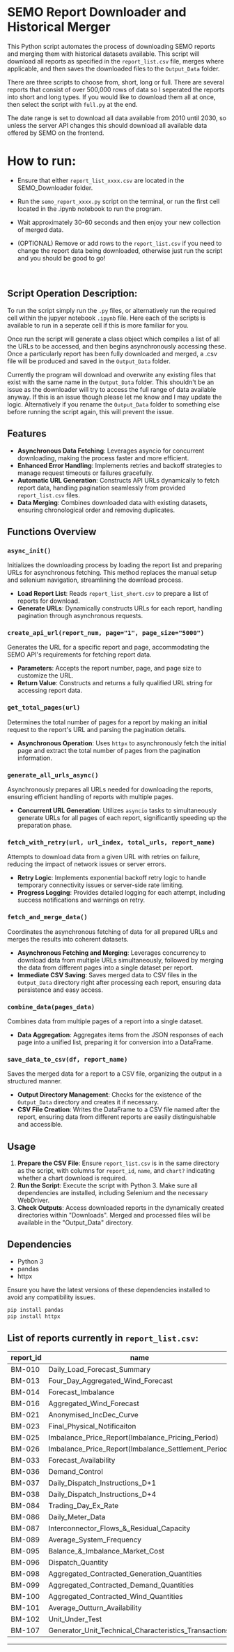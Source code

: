 # SEMO Report Downloader and Historical Merger

This Python script automates the process of downloading SEMO reports and merging them with historical datasets available. This script will download all reports as specified in the `report_list.csv` file, merges where applicable, and then saves the downloaded files to the `Output_Data` folder.

There are three scripts to choose from, short, long or full. There are several reports that consist of over 500,000 rows of data so I seperated the reports into short and long types. If you would like to download them all at once, then select the script with `full.py` at the end.

The date range is set to download all data available from 2010 until 2030, so unless the server API changes this should download all available data offered by SEMO on the frontend.

# **How to run:**
- Ensure that either `report_list_xxxx.csv` are located in the SEMO_Downloader folder.
- Run the `semo_report_xxxx.py` script on the terminal, or run the first cell located in the .ipynb notebook to run the program. 
- Wait approximately 30-60 seconds and then enjoy your new collection of merged data.

- (OPTIONAL) Remove or add rows to the `report_list.csv` if you need to change the report data being downloaded, otherwise just run the script and you should be good to go!
<br>

## Script Operation Description:
To run the script simply run the `.py` files, or alternatively run the required cell within the jupyer notebook `.ipynb` file. Here each of the scripts is available to run in a seperate cell if this is more familiar for you.

Once run the script will generate a class object which compiles a list of all the URLs to be accessed, and then begins asynchronously accessing these. Once a particularly report has been fully downloaded and merged, a .csv file will be produced and saved in the `Output_Data` folder.

Currently the program will download and overwrite any existing files that exist with the same name in the `Output_Data` folder. This shouldn't be an issue as the downloader will try to access the full range of data available anyway. If this is an issue though please let me know and I may update the logic. Alternatively if you rename the `Output_Data` folder to something else before running the script again, this will prevent the issue.
<br>

## Features

- **Asynchronous Data Fetching**: Leverages asyncio for concurrent downloading, making the process faster and more efficient.
- **Enhanced Error Handling**: Implements retries and backoff strategies to manage request timeouts or failures gracefully.
- **Automatic URL Generation**: Constructs API URLs dynamically to fetch report data, handling pagination seamlessly from provided `report_list.csv` files.
- **Data Merging**: Combines downloaded data with existing datasets, ensuring chronological order and removing duplicates.


## Functions Overview

### `async_init()`
Initializes the downloading process by loading the report list and preparing URLs for asynchronous fetching. This method replaces the manual setup and selenium navigation, streamlining the download process.

- **Load Report List**: Reads `report_list_short.csv` to prepare a list of reports for download.
- **Generate URLs**: Dynamically constructs URLs for each report, handling pagination through asynchronous requests.

### `create_api_url(report_num, page="1", page_size="5000")`
Generates the URL for a specific report and page, accommodating the SEMO API's requirements for fetching report data.

- **Parameters**: Accepts the report number, page, and page size to customize the URL.
- **Return Value**: Constructs and returns a fully qualified URL string for accessing report data.

### `get_total_pages(url)`
Determines the total number of pages for a report by making an initial request to the report's URL and parsing the pagination details.

- **Asynchronous Operation**: Uses `httpx` to asynchronously fetch the initial page and extract the total number of pages from the pagination information.

### `generate_all_urls_async()`
Asynchronously prepares all URLs needed for downloading the reports, ensuring efficient handling of reports with multiple pages.

- **Concurrent URL Generation**: Utilizes `asyncio` tasks to simultaneously generate URLs for all pages of each report, significantly speeding up the preparation phase.

### `fetch_with_retry(url, url_index, total_urls, report_name)`
Attempts to download data from a given URL with retries on failure, reducing the impact of network issues or server errors.

- **Retry Logic**: Implements exponential backoff retry logic to handle temporary connectivity issues or server-side rate limiting.
- **Progress Logging**: Provides detailed logging for each attempt, including success notifications and warnings on retry.

### `fetch_and_merge_data()`
Coordinates the asynchronous fetching of data for all prepared URLs and merges the results into coherent datasets.

- **Asynchronous Fetching and Merging**: Leverages concurrency to download data from multiple URLs simultaneously, followed by merging the data from different pages into a single dataset per report.
- **Immediate CSV Saving**: Saves merged data to CSV files in the `Output_Data` directory right after processing each report, ensuring data persistence and easy access.

### `combine_data(pages_data)`
Combines data from multiple pages of a report into a single dataset.

- **Data Aggregation**: Aggregates items from the JSON responses of each page into a unified list, preparing it for conversion into a DataFrame.

### `save_data_to_csv(df, report_name)`
Saves the merged data for a report to a CSV file, organizing the output in a structured manner.

- **Output Directory Management**: Checks for the existence of the `Output_Data` directory and creates it if necessary.
- **CSV File Creation**: Writes the DataFrame to a CSV file named after the report, ensuring data from different reports are easily distinguishable and accessible.

## Usage

1. **Prepare the CSV File**: Ensure `report_list.csv` is in the same directory as the script, with columns for `report_id`, `name`, and `chart?` indicating whether a chart download is required.
2. **Run the Script**: Execute the script with Python 3. Make sure all dependencies are installed, including Selenium and the necessary WebDriver.
3. **Check Outputs**: Access downloaded reports in the dynamically created directories within "Downloads". Merged and processed files will be available in the "Output_Data" directory.

## Dependencies

- Python 3
- pandas
- httpx

Ensure you have the latest versions of these dependencies installed to avoid any compatibility issues.

```python
pip install pandas
pip install httpx
```

## List of reports currently in `report_list.csv`:

| report_id | name                                                   |
|-----------|--------------------------------------------------------|
| BM-010    | Daily_Load_Forecast_Summary                            |
| BM-013    | Four_Day_Aggregated_Wind_Forecast                      |
| BM-014    | Forecast_Imbalance                                     |
| BM-016    | Aggregated_Wind_Forecast                               |
| BM-021    | Anonymised_IncDec_Curve                                |
| BM-023    | Final_Physical_Notificaiton                            |
| BM-025    | Imbalance_Price_Report(Imbalance_Pricing_Period)       |
| BM-026    | Imbalance_Price_Report(Imbalance_Settlement_Period)    |
| BM-033    | Forecast_Availability                                  |
| BM-036    | Demand_Control                                         |
| BM-037    | Daily_Dispatch_Instructions_D+1                        |
| BM-038    | Daily_Dispatch_Instructions_D+4                        |
| BM-084    | Trading_Day_Ex_Rate                                    |
| BM-086    | Daily_Meter_Data                                       |
| BM-087    | Interconnector_Flows_&_Residual_Capacity               |
| BM-089    | Average_System_Frequency                               |
| BM-095    | Balance_&_Imbalance_Market_Cost                        |
| BM-096    | Dispatch_Quantity                                      |
| BM-098    | Aggregated_Contracted_Generation_Quantities            |
| BM-099    | Aggregated_Contracted_Demand_Quantities                |
| BM-100    | Aggregated_Contracted_Wind_Quantities                  |
| BM-101    | Average_Outturn_Availability                           |
| BM-102    | Unit_Under_Test                                        |
| BM-107    | Generator_Unit_Technical_Characteristics_Transactions  |
---
